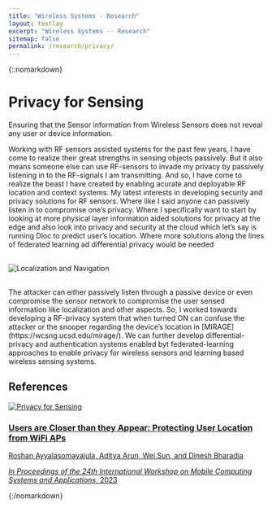 ```yaml
---
title: "Wireless Systems - Research"
layout: textlay
excerpt: "Wireless Systems -- Research"
sitemap: false
permalink: /research/privacy/
---
```


{::nomarkdown}
<div class="container research-page-container">

  <!-- Main Title -->
  <h1>Privacy for Sensing
  </h1>

  <p>Ensuring that the Sensor information from Wireless Sensors does not reveal any user or device information.</p>
  
  <p>Working with RF sensors assisted systems for the past few years, I have come to realize their great strengths in sensing objects passively. But it also means someone else can use RF-sensors to invade my privacy by passively listening in to the RF-signals I am transmitting. And so, I have come to realize the beast I have created by enabling acurate and deployable RF location and context systems. My latest interests in developing security and privacy solutions for RF sensors. Where like I said anyone can passively listen in to compromise one’s privacy. Where I specifically want to start by looking at more physical layer information aided solutions for privacy at the edge and also look into privacy and security at the cloud which let’s say is running Dloc to predict user’s location. Where more solutions along the lines of federated learning ad differential privacy would be needed</p>

  <div style="margin: 30px 0;">
    <img src="{{ site.baseurl }}/images/Research_Pics/Privacy/mirage-800.webp" alt="Localization and Navigation" class="img-responsive">
  </div>

  <p>The attacker can either passively listen through a passive device or even compromise the sensor network to compromise the user sensed information like localization and other aspects. So, I worked towards developing a RF-privacy system that when turned ON can confuse the attacker or the snooper regarding the device’s location in [MIRAGE](https://wcsng.ucsd.edu/mirage/). We can further develop differential-privacy and authentication systems enabled byt federated-learning approaches to enable privacy for wireless sensors and learning based wireless sensing systems.</p>


  <!-- Publications Section -->
  <h2>References</h2>
  
  <a href="https://wcsng.ucsd.edu/mirage/" class="research-box">
    <div class="row vertical-align">
      <div class="col-md-6">
        <img src="{{ site.baseurl }}/images/Research_Pics/Privacy/mirage-800_1.webp" alt="Privacy for Sensing" class="img-responsive">
      </div>
      <div class="col-md-6">
        <h3>Users are Closer than they Appear: Protecting User Location from WiFi APs</h3>
        <p>Roshan Ayyalasomayajula, Aditya Arun, Wei Sun, and Dinesh Bharadia</p>
        <p><i>In Proceedings of the 24th International Workshop on Mobile Computing Systems and Applications</i>, 2023</p>
      </div>
    </div>
  </a>

</div>
{:/nomarkdown}